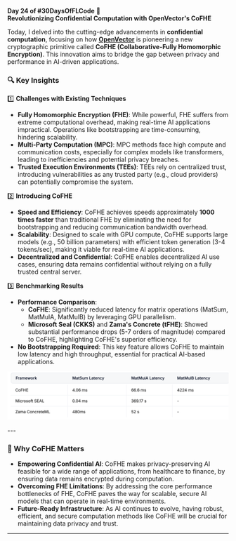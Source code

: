  **Day 24 of #30DaysOfFLCode** 🚀  
**Revolutionizing Confidential Computation with OpenVector's CoFHE**  

Today, I delved into the cutting-edge advancements in **confidential computation**, focusing on how [**OpenVector**](https://openvector.gitbook.io/docs/introduction/quickstart) is pioneering a new cryptographic primitive called **CoFHE (Collaborative-Fully Homomorphic Encryption)**. This innovation aims to bridge the gap between privacy and performance in AI-driven applications.

### **🔍 Key Insights**

1️⃣ **Challenges with Existing Techniques**  
   - **Fully Homomorphic Encryption (FHE)**: While powerful, FHE suffers from extreme computational overhead, making real-time AI applications impractical. Operations like bootstrapping are time-consuming, hindering scalability.
   - **Multi-Party Computation (MPC)**: MPC methods face high compute and communication costs, especially for complex models like transformers, leading to inefficiencies and potential privacy breaches.
   - **Trusted Execution Environments (TEEs)**: TEEs rely on centralized trust, introducing vulnerabilities as any trusted party (e.g., cloud providers) can potentially compromise the system.

2️⃣ **Introducing CoFHE**  
   - **Speed and Efficiency**: CoFHE achieves speeds approximately **1000 times faster** than traditional FHE by eliminating the need for bootstrapping and reducing communication bandwidth overhead.
   - **Scalability**: Designed to scale with GPU compute, CoFHE supports large models (e.g., 50 billion parameters) with efficient token generation (3-4 tokens/sec), making it viable for real-time AI applications.
   - **Decentralized and Confidential**: CoFHE enables decentralized AI use cases, ensuring data remains confidential without relying on a fully trusted central server.

3️⃣ **Benchmarking Results**  
   - **Performance Comparison**:  
     - **CoFHE**: Significantly reduced latency for matrix operations (MatSum, MatMulA, MatMulB) by leveraging GPU parallelism.
     - **Microsoft Seal (CKKS)** and **Zama's Concrete (tFHE)**: Showed substantial performance drops (5-7 orders of magnitude) compared to CoFHE, highlighting CoFHE's superior efficiency.
   - **No Bootstrapping Required**: This key feature allows CoFHE to maintain low latency and high throughput, essential for practical AI-based applications.

<p align="center">
  <img src="../../assets/day24.png" alt="Federated Learning Diagram" width="600">
</p> 
---

### **🌟 Why CoFHE Matters**

- **Empowering Confidential AI**: CoFHE makes privacy-preserving AI feasible for a wide range of applications, from healthcare to finance, by ensuring data remains encrypted during computation.
- **Overcoming FHE Limitations**: By addressing the core performance bottlenecks of FHE, CoFHE paves the way for scalable, secure AI models that can operate in real-time environments.
- **Future-Ready Infrastructure**: As AI continues to evolve, having robust, efficient, and secure computation methods like CoFHE will be crucial for maintaining data privacy and trust.

---
